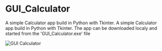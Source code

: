 # GUI_Calculator
A simple Calculator app build in Python with Tkinter. A simple Calculator app build in Python with Tkinter. The app can be downloaded localy and started from the 'GUI_Calculator.exe' file


![GUI Calculator](https://user-images.githubusercontent.com/71731579/137313104-f9265694-b2a2-4bfd-b5b4-edb1575cf34f.gif)
